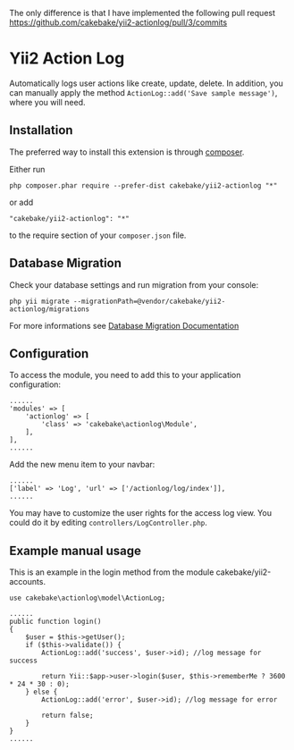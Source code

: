The only difference is that I have implemented the following pull request
https://github.com/cakebake/yii2-actionlog/pull/3/commits

Yii2 Action Log
===============
Automatically logs user actions like create, update, delete.
In addition, you can manually apply the method ```ActionLog::add('Save sample message')```, where you will need.

Installation
------------

The preferred way to install this extension is through [composer](http://getcomposer.org/download/).

Either run

    php composer.phar require --prefer-dist cakebake/yii2-actionlog "*"

or add

    "cakebake/yii2-actionlog": "*"

to the require section of your `composer.json` file.

Database Migration
------------

Check your database settings and run migration from your console:

    php yii migrate --migrationPath=@vendor/cakebake/yii2-actionlog/migrations

For more informations see [Database Migration Documentation](http://www.yiiframework.com/doc-2.0/guide-console-migrate.html#applying-migrations)

Configuration
------------

To access the module, you need to add this to your application configuration:

    ......
    'modules' => [
        'actionlog' => [
            'class' => 'cakebake\actionlog\Module',
        ],
    ],
    ......

Add the new menu item to your navbar:

    ......
    ['label' => 'Log', 'url' => ['/actionlog/log/index']],
    ......

You may have to customize the user rights for the access log view. You could do it by editing ```controllers/LogController.php```.

Example manual usage
------------

This is an example in the login method from the module cakebake/yii2-accounts.

    use cakebake\actionlog\model\ActionLog;

    ......
    public function login()
    {
        $user = $this->getUser();
        if ($this->validate()) {
            ActionLog::add('success', $user->id); //log message for success

            return Yii::$app->user->login($user, $this->rememberMe ? 3600 * 24 * 30 : 0);
        } else {
            ActionLog::add('error', $user->id); //log message for error

            return false;
        }
    }
    ......
